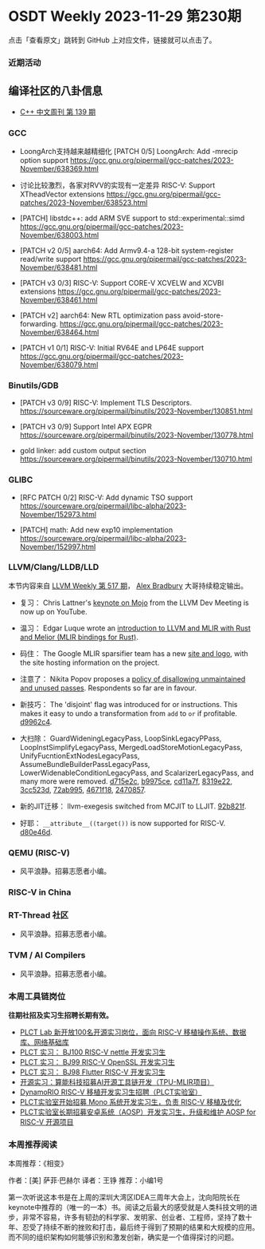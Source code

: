 # OSDT Weekly 2023-11-29 第230期

点击「查看原文」跳转到 GitHub 上对应文件，链接就可以点击了。

### 近期活动

## 编译社区的八卦信息

- [C++ 中文周刊 第 139 期](https://mp.weixin.qq.com/s/GpUnrgOI8q_tdHdeCbmaRQ)

### GCC

- LoongArch支持越来越精细化
  [PATCH 0/5] LoongArch: Add -mrecip option support
  https://gcc.gnu.org/pipermail/gcc-patches/2023-November/638369.html

- 讨论比较激烈，各家对RVV的实现有一定差异
  RISC-V: Support XTheadVector extensions
  https://gcc.gnu.org/pipermail/gcc-patches/2023-November/638523.html

- [PATCH] libstdc++: add ARM SVE support to std::experimental::simd
  https://gcc.gnu.org/pipermail/gcc-patches/2023-November/638003.html

- [PATCH v2 0/5] aarch64: Add Armv9.4-a 128-bit system-register read/write support
  https://gcc.gnu.org/pipermail/gcc-patches/2023-November/638481.html

- [PATCH v3 0/3] RISC-V: Support CORE-V XCVELW and XCVBI extensions
  https://gcc.gnu.org/pipermail/gcc-patches/2023-November/638461.html

- [PATCH v2] aarch64: New RTL optimization pass avoid-store-forwarding.
  https://gcc.gnu.org/pipermail/gcc-patches/2023-November/638464.html

- [PATCH v1 0/1] RISC-V: Initial RV64E and LP64E support
  https://gcc.gnu.org/pipermail/gcc-patches/2023-November/638079.html

### Binutils/GDB

- [PATCH v3 0/9] RISC-V: Implement TLS Descriptors.
  https://sourceware.org/pipermail/binutils/2023-November/130851.html

- [PATCH v3 0/9] Support Intel APX EGPR
  https://sourceware.org/pipermail/binutils/2023-November/130778.html

- gold linker: add custom output section
  https://sourceware.org/pipermail/binutils/2023-November/130710.html

### GLIBC

- [RFC PATCH 0/2] RISC-V: Add dynamic TSO support
  https://sourceware.org/pipermail/libc-alpha/2023-November/152973.html

- [PATCH] math: Add new exp10 implementation
  https://sourceware.org/pipermail/libc-alpha/2023-November/152997.html

### LLVM/Clang/LLDB/LLD

本节内容来自 [LLVM Weekly 第 517 期](http://llvmweekly.org/issue/517)，
[Alex Bradbury](https://www.linkedin.com/in/alex-bradbury/) 大哥持续稳定输出。

* 复习： Chris Lattner's [keynote on Mojo](https://www.youtube.com/watch?v=SEwTjZvy8vw)
from the LLVM Dev Meeting is now up on YouTube.

* 温习： Edgar Luque wrote an [introduction to LLVM and MLIR with Rust and Melior (MLIR
bindings for Rust)](https://edgarluque.com/blog/mlir-with-rust/).

* 码住： The Google MLIR sparsifier team has a new [site and
logo](https://developers.google.com/mlir-sparsifier), with the site hosting
information on the project.

* 注意了： Nikita Popov proposes a [policy of disallowing unmaintained and unused
  passes](https://discourse.llvm.org/t/rfc-disallow-unmaintained-unused-passes/75151).
  Respondents so far are in favour.

* 新技巧： The 'disjoint' flag was introduced for or instructions. This makes it easy
  to undo a transformation from `add` to `or` if profitable.
  [d9962c4](https://github.com/llvm/llvm-project/commit/d9962c400f97).

* 大扫除： GuardWideningLegacyPass, LoopSinkLegacyPPass, LoopInstSimplifyLegacyPass,
  MergedLoadStoreMotionLegacyPass, UnifyFucntionExtNodesLegacyPass,
  AssumeBundleBuilderPassLegacyPass, LowerWidenableConditionLegacyPass, and
  ScalarizerLegacyPass, and many more were removed.
  [d715e2c](https://github.com/llvm/llvm-project/commit/d715e2c65b44),
  [b9975ce](https://github.com/llvm/llvm-project/commit/b9975cec0ea0),
  [cd11a7f](https://github.com/llvm/llvm-project/commit/cd11a7fba44d),
  [8319e22](https://github.com/llvm/llvm-project/commit/8319e222c89b),
  [3cc523d](https://github.com/llvm/llvm-project/commit/3cc523d93542),
  [72ab995](https://github.com/llvm/llvm-project/commit/72ab99500f45),
  [4671f18](https://github.com/llvm/llvm-project/commit/4671f18906ad),
  [2470857](https://github.com/llvm/llvm-project/commit/2470857fe701).

* 新的JIT迁移： llvm-exegesis switched from MCJIT to LLJIT.
  [92b821f](https://github.com/llvm/llvm-project/commit/92b821f2dcdd).

* 好耶： `__attribute__((target())` is now supported for RISC-V.
  [d80e46d](https://github.com/llvm/llvm-project/commit/d80e46da7d20).

### QEMU (RISC-V)

- 风平浪静。招募志愿者小编。

### RISC-V in China

### RT-Thread 社区

- 风平浪静。招募志愿者小编。

### TVM / AI Compilers

- 风平浪静。招募志愿者小编。

### 本周工具链岗位

**往期社招及实习生招聘长期有效。**

- [PLCT Lab 新开放100名开源实习岗位，面向 RISC-V 移植操作系统、数据库、网络基础库](https://mp.weixin.qq.com/s/ebvIxcplB8Jtw18LMoXTTQ)
- [PLCT 实习： BJ100 RISC-V nettle 开发实习生](https://mp.weixin.qq.com/s/GEUKRlxILFpdHQbv-yxWQQ)
- [PLCT 实习： BJ99 RISC-V OpenSSL 开发实习生](https://mp.weixin.qq.com/s/pzy6sbW50r3aLw3Dt36oBQ)
- [PLCT 实习： BJ98 Flutter RISC-V 开发实习生](https://mp.weixin.qq.com/s/gQYT_rhtLE8jGg6WWAztDA)
- [开源实习：算能科技招募AI开源工具链开发（TPU-MLIR项目）](https://mp.weixin.qq.com/s/IBJh0ip4k11PzIMZecsWSw)
- [DynamoRIO RISC-V 移植开发实习生招聘（PLCT实验室）](https://mp.weixin.qq.com/s/J_5TjT6DOqeOXJXQI5VQxw)
- [PLCT实验室开始招募 Mono 系统开发实习生，负责 RISC-V 移植及优化](https://mp.weixin.qq.com/s/whEW7Hay1jIP1tBzIPay1A)
- [PLCT实验室长期招募安卓系统（AOSP）开发实习生，升级和维护 AOSP for RISC-V 开源项目](https://mp.weixin.qq.com/s/dJP2cEB1nex2inR5c-cJog)


### 本周推荐阅读

本周推荐：《相变》


作者：[美] 萨菲·巴赫尔
译者：王铮
推荐：小编1号

第一次听说这本书是在上周的深圳大湾区IDEA三周年大会上，沈向阳院长在keynote中推荐的（唯一的一本）书。阅读之后最大的感受就是人类科技文明的进步，非常不容易，许多有韧劲的科学家、发明家、创业者、工程师，坚持了数十年、忍受了持续不断的挫败和打击，最后终于得到了预期的结果和大规模的应用。而不同的组织架构如何能够识别和激发创新，确实是一个值得探讨的问题。